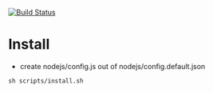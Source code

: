 [![Build Status](https://travis-ci.org/brainexe/boatcontrol.svg?branch=master)](https://travis-ci.org/brainexe/boatcontrol)

# Install
- create nodejs/config.js out of nodejs/config.default.json
```
sh scripts/install.sh
```

